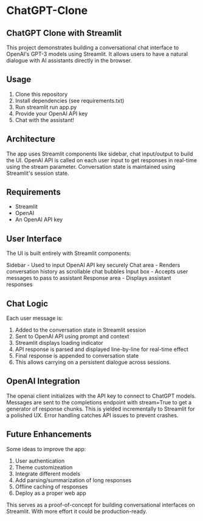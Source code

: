 # ChatGPT-Clone

## ChatGPT Clone with Streamlit
This project demonstrates building a conversational chat interface to OpenAI's GPT-3 models using Streamlit. It allows users to have a natural dialogue with AI assistants directly in the browser.

## Usage
1. Clone this repository
2. Install dependencies (see requirements.txt)
3. Run streamlit run app.py
4. Provide your OpenAI API key
5. Chat with the assistant!

## Architecture
The app uses Streamlit components like sidebar, chat input/output to build the UI.
OpenAI API is called on each user input to get responses in real-time using the stream parameter.
Conversation state is maintained using Streamlit's session state.

## Requirements

- Streamlit
- OpenAI
- An OpenAI API key

## User Interface
The UI is built entirely with Streamlit components:

Sidebar - Used to input OpenAI API key securely
Chat area - Renders conversation history as scrollable chat bubbles
Input box - Accepts user messages to pass to assistant
Response area - Displays assistant responses

## Chat Logic
Each user message is:

1. Added to the conversation state in Streamlit session
2. Sent to OpenAI API using prompt and context
3. Streamlit displays loading indicator
4. API response is parsed and displayed line-by-line for real-time effect
5. Final response is appended to conversation state
6. This allows carrying on a persistent dialogue across sessions.

## OpenAI Integration
The openai client initializes with the API key to connect to ChatGPT models.
Messages are sent to the completions endpoint with stream=True to get a generator of response chunks. This is yielded incrementally to Streamlit for a polished UX.
Error handling catches API issues to prevent crashes.

## Future Enhancements
Some ideas to improve the app:

1. User authentication
2. Theme customizeation
3. Integrate different models
4. Add parsing/summarization of long responses
5. Offline caching of responses
6. Deploy as a proper web app

This serves as a proof-of-concept for building conversational interfaces on Streamlit. With more effort it could be production-ready.
